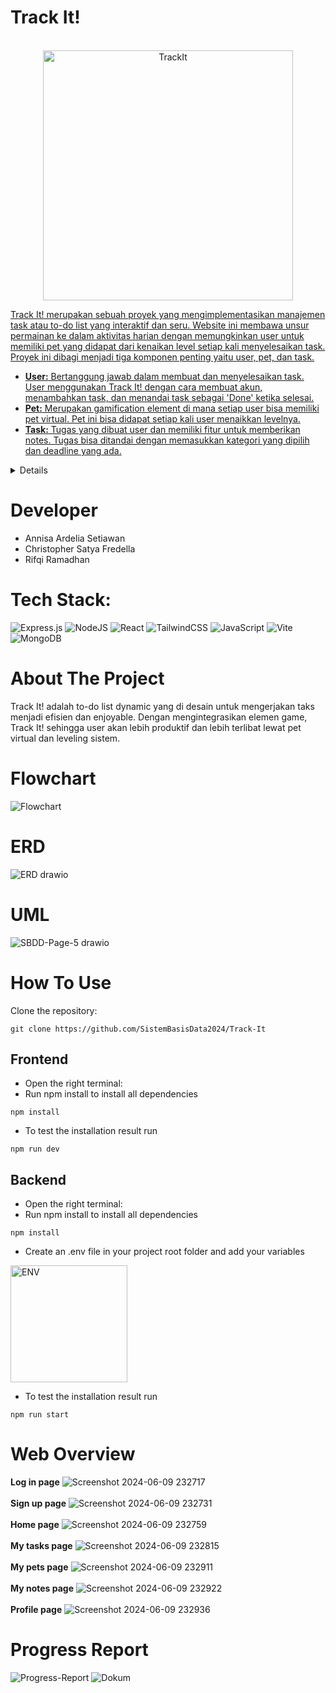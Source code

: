 # Track It!
<br />
<div align="center">
  <a href="![TrackIt](https://github.com/SistemBasisData2024/Track-It/assets/119683308/fef7f32b-f0d8-499e-b54e-fbeb1e2ad4b7)">
    <img src="https://github.com/SistemBasisData2024/Track-It/assets/119683308/02c744f3-c468-43cc-b14d-bae3430cce0e" alt="TrackIt" width="400">
</div>

Track It! merupakan sebuah proyek yang mengimplementasikan manajemen task atau to-do list yang interaktif dan seru. Website ini membawa unsur permainan ke dalam aktivitas harian dengan memungkinkan user untuk memiliki pet yang didapat dari kenaikan level setiap kali menyelesaikan task. Proyek ini dibagi menjadi tiga komponen penting yaitu user, pet, dan task.

- **User:** Bertanggung jawab dalam membuat dan menyelesaikan task. User menggunakan Track It! dengan cara membuat akun, menambahkan task, dan menandai task sebagai 'Done' ketika selesai.
- **Pet:** Merupakan gamification element di mana setiap user bisa memiliki pet virtual. Pet ini bisa didapat setiap kali user menaikkan levelnya.
- **Task:** Tugas yang dibuat user dan memiliki fitur untuk memberikan notes. Tugas bisa ditandai dengan memasukkan kategori yang dipilih dan deadline yang ada.


<details>
  <summary>Table of Contents</summary>
  <ol>
    <li><a href="#tech-stack">Tech Stack</a></li>
    <li><a href="#about-the-project">About The Project</a></li>
    <li><a href="#flowchart">Flowchart</a></li>
    <li><a href="#erd">ERD</a></li>
    <li><a href="UML">UML</a></li>
    <li><a href="#how-to-use">How to Use</a></li>
    <ul>
        <li><a href="#frontend">Frontend</a></li>
        <li><a href="#backend">Backend</a></li>
      </ul>
    <li><a href="#web-overview">Web Overview</a></li>
    <li><a href="#progress-report">Progress Report</a></li>
  </ol>
</details>

# Developer
- Annisa Ardelia Setiawan
- Christopher Satya Fredella
- Rifqi Ramadhan

# Tech Stack:
 ![Express.js](https://img.shields.io/badge/Express.js-%23404d59.svg?logo=express&logoColor=%2361DAFB) ![NodeJS](https://img.shields.io/badge/Node.js-6DA55F?logo=node.js&logoColor=white) ![React](https://img.shields.io/badge/React-%2320232a.svg?logo=react&logoColor=%2361DAFB) ![TailwindCSS](https://img.shields.io/badge/Tailwind%20CSS-%2338B2AC.svg?logo=tailwind-css&logoColor=white) ![JavaScript](https://img.shields.io/badge/JavaScript-F7DF1E?logo=javascript&logoColor=000) ![Vite](https://img.shields.io/badge/Vite-646CFF?logo=vite&logoColor=fff) ![MongoDB](https://img.shields.io/badge/MongoDB-%234ea94b.svg?logo=mongodb&logoColor=white)

 # About The Project
 Track It! adalah to-do list dynamic yang di desain untuk mengerjakan taks menjadi efisien dan enjoyable. Dengan mengintegrasikan elemen game, Track It! sehingga user akan lebih produktif dan lebih terlibat lewat pet virtual dan leveling sistem.

 # Flowchart
 ![Flowchart](https://github.com/SistemBasisData2024/Track-It/assets/119683308/a2cd6510-19c3-4bd6-b978-0d6ee131ac34)

# ERD
![ERD drawio](https://github.com/SistemBasisData2024/Track-It/assets/119683308/4d9cffe5-340b-41c9-98b7-e89022e43487)


# UML
![SBDD-Page-5 drawio](https://github.com/SistemBasisData2024/Track-It/assets/119683308/55a1f212-4cc3-4b84-b6ac-e1a6d5637fb0)

# How To Use
Clone the repository:
```
git clone https://github.com/SistemBasisData2024/Track-It
```

## Frontend
- Open the right terminal:
- Run npm install to install all dependencies
```
npm install
```
- To test the installation result run
```
npm run dev
```

## Backend
- Open the right terminal:
- Run npm install to install all dependencies
```
npm install
```
- Create an .env file in your project root folder and add your variables
<img width="187" alt="ENV" src="https://github.com/SistemBasisData2024/Track-It/assets/119683308/2b664da5-65b5-4064-95cf-c07c80a4cb70">

- To test the installation result run
```
npm run start
```

# Web Overview
**Log in page**
![Screenshot 2024-06-09 232717](https://github.com/SistemBasisData2024/Track-It/assets/76396936/86e9d97f-6cc7-4eb5-b4d0-e0d5fac9eeb0)
<br />
<br />
**Sign up page**
![Screenshot 2024-06-09 232731](https://github.com/SistemBasisData2024/Track-It/assets/76396936/78c2e731-8308-4518-b55f-9db1684afccb)
<br />
<br />
**Home page**
![Screenshot 2024-06-09 232759](https://github.com/SistemBasisData2024/Track-It/assets/76396936/a15f13ce-a829-46fb-bc87-4ba8f71e40be)
<br />
<br />
**My tasks page**
![Screenshot 2024-06-09 232815](https://github.com/SistemBasisData2024/Track-It/assets/76396936/31fca403-735e-4780-b8c8-b8a1e8bebc59)
<br />
<br />
**My pets page**
![Screenshot 2024-06-09 232911](https://github.com/SistemBasisData2024/Track-It/assets/76396936/b95e404b-5c0f-430e-8678-7ea5938a617b)
<br />
<br />
**My notes page**
![Screenshot 2024-06-09 232922](https://github.com/SistemBasisData2024/Track-It/assets/76396936/562fb2d6-12a4-4442-81fa-863e70591b82)
<br />
<br />
**Profile page**
![Screenshot 2024-06-09 232936](https://github.com/SistemBasisData2024/Track-It/assets/76396936/8400111a-0864-4ad1-88f8-78b34ec15eb1)

# Progress Report
![Progress-Report](https://github.com/SistemBasisData2024/Track-It/assets/119683308/fd980081-47bd-4686-b98d-3fc8b81473e9)
![Dokum](https://github.com/SistemBasisData2024/Track-It/assets/119683308/8c7070bf-5762-427a-b403-e2afdb01fd17)

